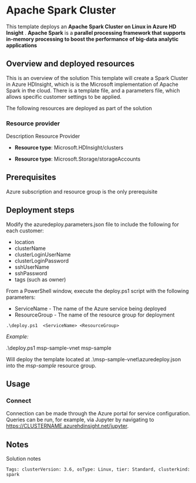 # Apache Spark Cluster

This template deploys an **Apache Spark Cluster on Linux in Azure HD Insight** . **Apache Spark** is a **parallel processing framework that supports in-memory processing to boost the performance of big-data analytic applications**

## Overview and deployed resources

This is an overview of the solution
This template will create a Spark Cluster in Azure HDInsight, which is is the Microsoft implementation of Apache Spark in the cloud. There is a template file, and a parameters file, which allows specific customer settings to be applied.

The following resources are deployed as part of the solution

### Resource provider

Description Resource Provider

+ **Resource type**: Microsoft.HDInsight/clusters


+ **Resource type**: Microsoft.Storage/storageAccounts

## Prerequisites

Azure subscription and resource group is the only prerequisite

## Deployment steps

Modify the azuredeploy.parameters.json file to include the following for each customer: 

- location
- clusterName
- clusterLoginUserName
- clusterLoginPassword
- sshUserName
- sshPassword
- tags (such as owner)

From a PowerShell window, execute the deploy.ps1 script with the following parameters:

+ ServiceName    -  The name of the Azure service being deployed
+ ResourceGroup  -  The name of the resource group for deployment

```
.\deploy.ps1  <ServiceName> <ResourceGroup>
```

_Example:_

  .\deploy.ps1 msp-sample-vnet msp-sample

  Will deploy the template located at .\msp-sample-vnet\azuredeploy.json into the *msp-sample* resource group.

## Usage

### Connect

Connection can be made through the Azure portal for service configuration. Queries can be run, for example, via Jupyter by navigating to https://CLUSTERNAME.azurehdinsight.net/jupyter.


## Notes

Solution notes

`Tags: clusterVersion: 3.6, osType: Linux, tier: Standard, clusterkind: spark`